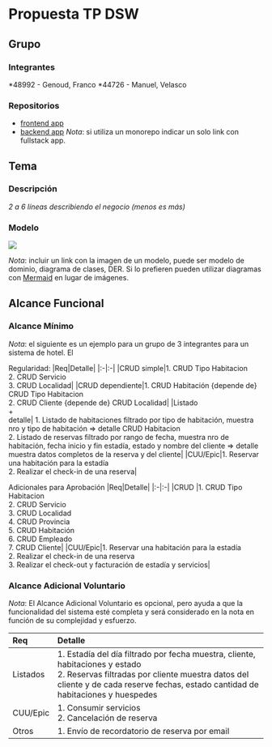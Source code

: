 # Propuesta TP DSW

## Grupo
### Integrantes
*48992 - Genoud, Franco
*44726 - Manuel, Velasco

### Repositorios
* [frontend app](http://hyperlinkToGihubOrGitlab)
* [backend app](http://hyperlinkToGihubOrGitlab)
*Nota*: si utiliza un monorepo indicar un solo link con fullstack app.

## Tema
### Descripción
*2 a 6 líneas describiendo el negocio (menos es más)*

### Modelo
![](https://github.com/ManuelVelasco99/tp/blob/main/MD.jpg)

*Nota*: incluir un link con la imagen de un modelo, puede ser modelo de dominio, diagrama de clases, DER. Si lo prefieren pueden utilizar diagramas con [Mermaid](https://mermaid.js.org) en lugar de imágenes.

## Alcance Funcional 

### Alcance Mínimo

*Nota*: el siguiente es un ejemplo para un grupo de 3 integrantes para un sistema de hotel. El 

Regularidad:
|Req|Detalle|
|:-|:-|
|CRUD simple|1. CRUD Tipo Habitacion<br>2. CRUD Servicio<br>3. CRUD Localidad|
|CRUD dependiente|1. CRUD Habitación {depende de} CRUD Tipo Habitacion<br>2. CRUD Cliente {depende de} CRUD Localidad|
|Listado<br>+<br>detalle| 1. Listado de habitaciones filtrado por tipo de habitación, muestra nro y tipo de habitación => detalle CRUD Habitacion<br> 2. Listado de reservas filtrado por rango de fecha, muestra nro de habitación, fecha inicio y fin estadía, estado y nombre del cliente => detalle muestra datos completos de la reserva y del cliente|
|CUU/Epic|1. Reservar una habitación para la estadía<br>2. Realizar el check-in de una reserva|


Adicionales para Aprobación
|Req|Detalle|
|:-|:-|
|CRUD |1. CRUD Tipo Habitacion<br>2. CRUD Servicio<br>3. CRUD Localidad<br>4. CRUD Provincia<br>5. CRUD Habitación<br>6. CRUD Empleado<br>7. CRUD Cliente|
|CUU/Epic|1. Reservar una habitación para la estadía<br>2. Realizar el check-in de una reserva<br>3. Realizar el check-out y facturación de estadía y servicios|


### Alcance Adicional Voluntario

*Nota*: El Alcance Adicional Voluntario es opcional, pero ayuda a que la funcionalidad del sistema esté completa y será considerado en la nota en función de su complejidad y esfuerzo.

|Req|Detalle|
|:-|:-|
|Listados |1. Estadía del día filtrado por fecha muestra, cliente, habitaciones y estado <br>2. Reservas filtradas por cliente muestra datos del cliente y de cada reserve fechas, estado cantidad de habitaciones y huespedes|
|CUU/Epic|1. Consumir servicios<br>2. Cancelación de reserva|
|Otros|1. Envío de recordatorio de reserva por email|

